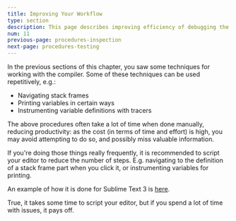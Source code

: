 ```yaml
---
title: Improving Your Workflow
type: section
description: This page describes improving efficiency of debugging the Scala 3 compiler.
num: 11
previous-page: procedures-inspection
next-page: procedures-testing
---
```


In the previous sections of this chapter, you saw some techniques for
working with the compiler. Some of these techniques can be used
repetitively, e.g.:

- Navigating stack frames
- Printing variables in certain ways
- Instrumenting variable definitions with tracers

The above procedures often take a lot of time when done manually, reducing productivity:
as the cost (in terms of time and effort) is high, you may avoid attempting to do so,
and possibly miss valuable information.

If you're doing those things really frequently, it is recommended to script your editor
to reduce the number of steps. E.g. navigating to the definition of a stack frame
part when you click it, or instrumenting variables for printing.

An example of how it is done for Sublime Text 3 is [here](https://github.com/anatoliykmetyuk/scala-debug-sublime).

True, it takes some time to script your editor, but if you spend a lot of time with issues, it pays off.
